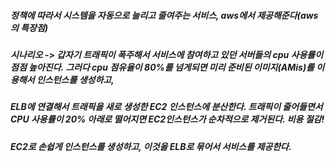 ##### 정책에 따라서 시스템을 자동으로 늘리고 줄여주는 서비스, aws에서 제공해준다(aws의 특장점)

##### 시나리오 -> 갑자기 트래픽이 폭주해서 서비스에 참여하고 있던 서버들의 cpu 사용률이 점점 높아진다. 그러다 cpu 점유율이 80%를 넘게되면 미리 준비된 이미지(AMis)를 이용해서 인스턴스를 생성하고,
##### ELB에 연결해서 트래픽을 새로 생성한 EC2 인스턴스에 분산한다. 트래픽이 줄어들면서 CPU 사용률이 20% 아래로 떨어지면 EC2인스턴스가 순차적으로 제거된다. 비용 절감!


##### EC2로 손쉽게 인스턴스를 생성하고, 이것을 ELB로 묶어서 서비스를 제공한다.
